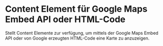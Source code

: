 # Content Element für Google Maps Embed API oder HTML-Code

Stellt Content Elemente zur verfügung, um mittels der Google Maps Embed API oder von Google erzeugten HTML-Code eine Karte zu anzuzeigen.
